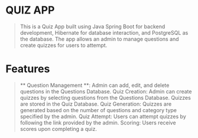 # QUIZ APP

> This is a Quiz App built using Java Spring Boot for backend development, Hibernate for database interaction, and PostgreSQL as the database. The app allows an admin to manage questions and create quizzes for users to attempt.

# Features

> ** Question Management **: Admin can add, edit, and delete questions in the Questions Database.
Quiz Creation: Admin can create quizzes by selecting questions from the Questions Database. Quizzes are stored in the Quiz Database.
Quiz Generation: Quizzes are generated based on the number of questions and category type specified by the admin.
Quiz Attempt: Users can attempt quizzes by following the link provided by the admin.
Scoring: Users receive scores upon completing a quiz.
